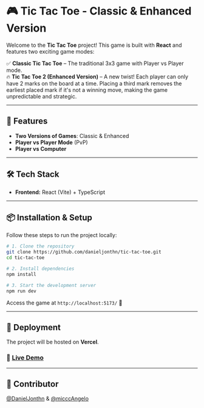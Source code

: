 # 🎮 Tic Tac Toe - Classic & Enhanced Version

Welcome to the **Tic Tac Toe** project! This game is built with **React** and features two exciting game modes:

✅ **Classic Tic Tac Toe** – The traditional 3x3 game with Player vs Player mode.  
🔥 **Tic Tac Toe 2 (Enhanced Version)** – A new twist! Each player can only have 2 marks on the board at a time. Placing a third mark removes the earliest placed mark if it's not a winning move, making the game unpredictable and strategic.

---

## 🚀 Features

- **Two Versions of Games**: Classic & Enhanced
- **Player vs Player Mode** (PvP)
- **Player vs Computer**

---

## 🛠️ Tech Stack

- **Frontend:** React (Vite) + TypeScript

---

## 📦 Installation & Setup

Follow these steps to run the project locally:

```sh
# 1. Clone the repository
git clone https://github.com/danieljonthn/tic-tac-toe.git
cd tic-tac-toe

# 2. Install dependencies
npm install

# 3. Start the development server
npm run dev
```

Access the game at `http://localhost:5173/` 🎉

---

## 🚀 Deployment

The project will be hosted on **Vercel**.

### 🔗 [Live Demo](https://tictactoe-md.vercel.app/)

---

## 🤝 Contributor

[@DanielJonthn](https://github.com/DanielJonthn) & [@micccAngelo](https://github.com/micccAngelo)
